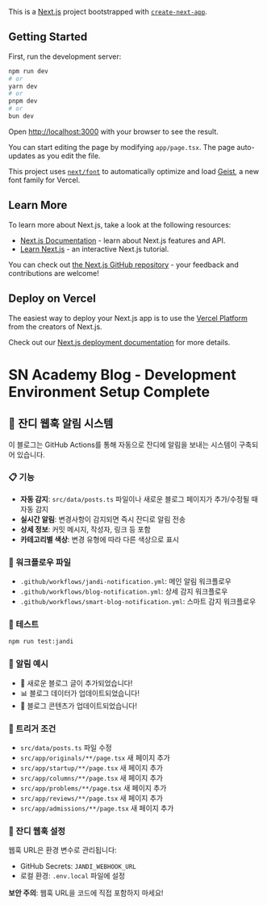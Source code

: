 This is a [Next.js](https://nextjs.org) project bootstrapped with [`create-next-app`](https://nextjs.org/docs/app/api-reference/cli/create-next-app).

## Getting Started

First, run the development server:

```bash
npm run dev
# or
yarn dev
# or
pnpm dev
# or
bun dev
```

Open [http://localhost:3000](http://localhost:3000) with your browser to see the result.

You can start editing the page by modifying `app/page.tsx`. The page auto-updates as you edit the file.

This project uses [`next/font`](https://nextjs.org/docs/app/building-your-application/optimizing/fonts) to automatically optimize and load [Geist](https://vercel.com/font), a new font family for Vercel.

## Learn More

To learn more about Next.js, take a look at the following resources:

- [Next.js Documentation](https://nextjs.org/docs) - learn about Next.js features and API.
- [Learn Next.js](https://nextjs.org/learn) - an interactive Next.js tutorial.

You can check out [the Next.js GitHub repository](https://github.com/vercel/next.js) - your feedback and contributions are welcome!

## Deploy on Vercel

The easiest way to deploy your Next.js app is to use the [Vercel Platform](https://vercel.com/new?utm_medium=default-template&filter=next.js&utm_source=create-next-app&utm_campaign=create-next-app-readme) from the creators of Next.js.

Check out our [Next.js deployment documentation](https://nextjs.org/docs/app/building-your-application/deploying) for more details.

# SN Academy Blog - Development Environment Setup Complete

## 🚀 잔디 웹훅 알림 시스템

이 블로그는 GitHub Actions를 통해 자동으로 잔디에 알림을 보내는 시스템이 구축되어 있습니다.

### 📋 기능

- **자동 감지**: `src/data/posts.ts` 파일이나 새로운 블로그 페이지가 추가/수정될 때 자동 감지
- **실시간 알림**: 변경사항이 감지되면 즉시 잔디로 알림 전송
- **상세 정보**: 커밋 메시지, 작성자, 링크 등 포함
- **카테고리별 색상**: 변경 유형에 따라 다른 색상으로 표시

### 🔧 워크플로우 파일

- `.github/workflows/jandi-notification.yml`: 메인 알림 워크플로우
- `.github/workflows/blog-notification.yml`: 상세 감지 워크플로우
- `.github/workflows/smart-blog-notification.yml`: 스마트 감지 워크플로우

### 🧪 테스트

```bash
npm run test:jandi
```

### 📱 알림 예시

- 📝 새로운 블로그 글이 추가되었습니다!
- 📊 블로그 데이터가 업데이트되었습니다!
- 🔄 블로그 콘텐츠가 업데이트되었습니다!

### 🎯 트리거 조건

- `src/data/posts.ts` 파일 수정
- `src/app/originals/**/page.tsx` 새 페이지 추가
- `src/app/startup/**/page.tsx` 새 페이지 추가
- `src/app/columns/**/page.tsx` 새 페이지 추가
- `src/app/problems/**/page.tsx` 새 페이지 추가
- `src/app/reviews/**/page.tsx` 새 페이지 추가
- `src/app/admissions/**/page.tsx` 새 페이지 추가

### 🔗 잔디 웹훅 설정

웹훅 URL은 환경 변수로 관리됩니다:

- GitHub Secrets: `JANDI_WEBHOOK_URL`
- 로컬 환경: `.env.local` 파일에 설정

**보안 주의**: 웹훅 URL을 코드에 직접 포함하지 마세요!

